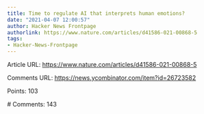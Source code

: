 ```yaml
---
title: Time to regulate AI that interprets human emotions?
date: "2021-04-07 12:00:57"
author: Hacker News Frontpage
authorlink: https://www.nature.com/articles/d41586-021-00868-5
tags:
- Hacker-News-Frontpage
---
```


<p>Article URL: <a href="https://www.nature.com/articles/d41586-021-00868-5">https://www.nature.com/articles/d41586-021-00868-5</a></p>
<p>Comments URL: <a href="https://news.ycombinator.com/item?id=26723582">https://news.ycombinator.com/item?id=26723582</a></p>
<p>Points: 103</p>
<p># Comments: 143</p>
